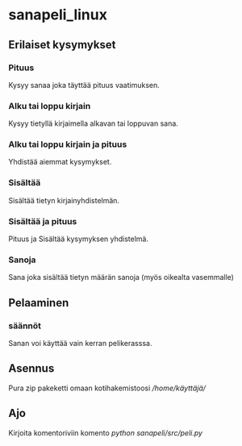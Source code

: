 # sanapeli_linux
## Erilaiset kysymykset
### Pituus
Kysyy sanaa joka täyttää pituus vaatimuksen.
### Alku tai loppu kirjain 
Kysyy tietyllä kirjaimella alkavan tai loppuvan sana.
### Alku tai loppu kirjain ja pituus
Yhdistää aiemmat kysymykset.
### Sisältää
Sisältää tietyn kirjainyhdistelmän.
### Sisältää ja pituus
Pituus ja Sisältää kysymyksen yhdistelmä. 
### Sanoja
Sana joka sisältää tietyn määrän sanoja (myös oikealta vasemmalle)
## Pelaaminen
### säännöt 
Sanan voi käyttää vain kerran pelikerasssa.
## Asennus
Pura zip pakeketti omaan kotihakemistoosi */home/käyttäjä/*
## Ajo
Kirjoita komentoriviin komento *python sanapeli/src/peli.py*
